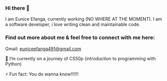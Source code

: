 ### Hi there 👋
I am Eunice Efanga, currently working (NO WHERE AT THE MOMENT). I am a software developer, i love writing clean and maintainable code.

### Find out more about me & feel free to connect with me here: 
Gmail: euniceefanga491@gmail.com


🌱 I’m currently on a journey of CS50p (introduction to programming with Python)



⚡ Fun fact: You do wanna know!!!!!!
